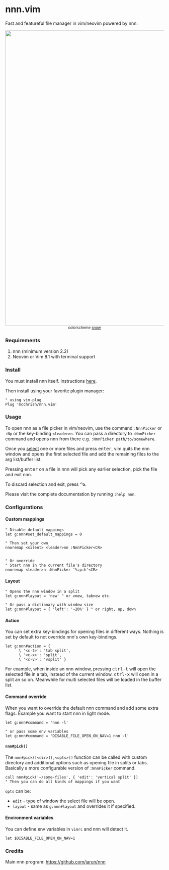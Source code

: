 # nnn.vim

Fast and featureful file manager in vim/neovim powered by nnn.

<p align="center">
  <img width="934" src="https://user-images.githubusercontent.com/7200153/50667041-7458f500-0ff2-11e9-887a-6443ee5d9344.png">
  <small>colorscheme <a href="https://github.com/nightsense/snow">snow</a></small>
</p>

### Requirements

1. nnn (minimum version 2.2)
2. Neovim or Vim 8.1 with terminal support

### Install

You must install nnn itself. Instructions
[here](https://github.com/jarun/nnn#installation).

Then install using your favorite plugin manager:

```vim
" using vim-plug
Plug 'mcchrish/nnn.vim'
```

### Usage

To open nnn as a file picker in vim/neovim, use the command `:NnnPicker` or
`:Np` or the key-binding `<leader>n`. You can pass a directory to `:NnnPicker`
command and opens nnn from there e.g. `:NnnPicker path/to/somewhere`.

Once you [select](https://github.com/jarun/nnn#selection) one or more files and
press <kbd>enter</kbd>, vim quits the nnn window and opens the first selected
file and add the remaining files to the arg list/buffer list.

Pressing <kbd>enter</kbd> on a file in nnn will pick any earlier selection, pick
the file and exit nnn.

To discard selection and exit, press <kbd>^G</kbd>.

Please visit the complete documentation by running `:help nnn`.

### Configurations

#### Custom mappings

```vim
" Disable default mappings
let g:nnn#set_default_mappings = 0

" Then set your own
nnoremap <silent> <leader>nn :NnnPicker<CR>


" Or override
" Start nnn in the current file's directory
nnoremap <leader>n :NnnPicker '%:p:h'<CR>
```

#### Layout

```vim
" Opens the nnn window in a split
let g:nnn#layout = 'new' " or vnew, tabnew etc.

" Or pass a dictionary with window size
let g:nnn#layout = { 'left': '~20%' } " or right, up, down
```

#### Action

You can set extra key-bindings for opening files in different ways. Nothing is
set by default to not override nnn's own key-bindings.

```vim
let g:nnn#action = {
      \ '<c-t>': 'tab split',
      \ '<c-x>': 'split',
      \ '<c-v>': 'vsplit' }
```

For example, when inside an nnn window, pressing <kbd>ctrl-t</kbd> will open the
selected file in a tab, instead of the current window. <kbd>ctrl-x</kbd> will
open in a split an so on. Meanwhile for multi selected files will be loaded in
the buffer list.

#### Command override

When you want to override the default nnn command and add some extra flags.
Example you want to start nnn in light mode.

```vim
let g:nnn#command = 'nnn -l'

" or pass some env variables
let g:nnn#command = 'DISABLE_FILE_OPEN_ON_NAV=1 nnn -l'
```

#### `nnn#pick()`

The `nnn#pick([<dir>][,<opts>])` function can be called with custom directory
and additional options such as opening file in splits or tabs. Basically a more
configurable version of `:NnnPicker` command.

```vim
call nnn#pick('~/some-files', { 'edit': 'vertical split' })
" Then you can do all kinds of mappings if you want
```

`opts` can be:

- `edit` - type of window the select file will be open.
- `layout` - same as `g:nnn#layout` and overrides it if specified.

#### Environment variables

You can define env variables in `vimrc` and nnn will detect it.

```vim
let $DISABLE_FILE_OPEN_ON_NAV=1
```

### Credits

Main nnn program: https://github.com/jarun/nnn
